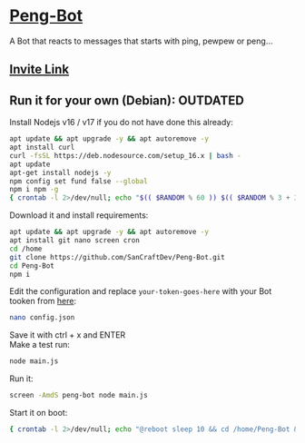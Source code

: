 # [Peng-Bot](https://github.com/SanCraftDev/Peng-Bot)

A Bot that reacts to messages that starts with ping, pewpew or peng...

## [Invite Link](https://discord.com/oauth2/authorize?client_id=742096151301455882&permissions=274877908992&scope=applications.commands%20bot)

## Run it for your own (Debian): **OUTDATED**

Install Nodejs v16 / v17 if you do not have done this already:

```sh
apt update && apt upgrade -y && apt autoremove -y
apt install curl
curl -fsSL https://deb.nodesource.com/setup_16.x | bash -
apt update
apt-get install nodejs -y
npm config set fund false --global
npm i npm -g
{ crontab -l 2>/dev/null; echo "$(( $RANDOM % 60 )) $(( $RANDOM % 3 + 3 )) * * * sudo npm i npm -g" ; } | crontab -
```

Download it and install requirements:

```sh
apt update && apt upgrade -y && apt autoremove -y
apt install git nano screen cron
cd /home
git clone https://github.com/SanCraftDev/Peng-Bot.git
cd Peng-Bot
npm i
```

Edit the configuration and replace `your-token-goes-here` with your Bot tooken from [here](https://discord.com/developers/applications):

```sh
nano config.json
```

Save it with ctrl + x and ENTER <br>
Make a test run:

```sh
node main.js
```

Run it:

```sh
screen -AmdS peng-bot node main.js
```

Start it on boot:

```sh
{ crontab -l 2>/dev/null; echo "@reboot sleep 10 && cd /home/Peng-Bot && screen -AmdS peng-bot node main.js" ; } | crontab -
```
